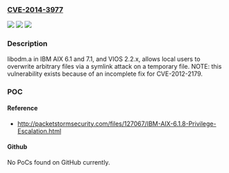 ### [CVE-2014-3977](https://cve.mitre.org/cgi-bin/cvename.cgi?name=CVE-2014-3977)
![](https://img.shields.io/static/v1?label=Product&message=n%2Fa&color=blue)
![](https://img.shields.io/static/v1?label=Version&message=n%2Fa&color=blue)
![](https://img.shields.io/static/v1?label=Vulnerability&message=n%2Fa&color=brighgreen)

### Description

libodm.a in IBM AIX 6.1 and 7.1, and VIOS 2.2.x, allows local users to overwrite arbitrary files via a symlink attack on a temporary file. NOTE: this vulnerability exists because of an incomplete fix for CVE-2012-2179.

### POC

#### Reference
- http://packetstormsecurity.com/files/127067/IBM-AIX-6.1.8-Privilege-Escalation.html

#### Github
No PoCs found on GitHub currently.

